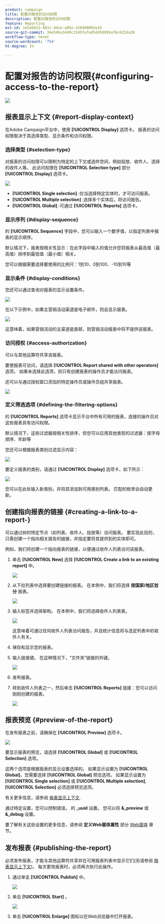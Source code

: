 ```yaml
---
product: campaign
title: 配置对报告的访问权限
description: 配置对报告的访问权限
feature: Reporting
exl-id: 1e5ab922-481c-4dce-a05e-a58408002e24
source-git-commit: 36e546a34d8c2345fefed5d459095a76c6224a38
workflow-type: tm+mt
source-wordcount: '754'
ht-degree: 1%

---
```


# 配置对报告的访问权限{#configuring-access-to-the-report}

![](../../assets/common.svg)

## 报表显示上下文 {#report-display-context}

在Adobe Campaign平台中，使用 **[!UICONTROL Display]** 选项卡。 报表的访问权限取决于其选择类型、显示条件和访问权限。

### 选择类型 {#selection-type}

对报表的访问权限可以限制为特定的上下文或选件空间，例如投放、收件人、选择的收件人等。 此访问权限在 **[!UICONTROL Selection type]** 部分 **[!UICONTROL Display]** 选项卡。

![](assets/s_ncs_advuser_report_visibility_4.png)

* **[!UICONTROL Single selection]** :仅当选择特定实体时，才可访问报表。
* **[!UICONTROL Multiple selection]** :选择多个实体后，将访问报告。
* **[!UICONTROL Global]** :可通过 **[!UICONTROL Reports]** 选项卡。

### 显示序列 {#display-sequence}

的 **[!UICONTROL Sequence]** 字段中，您可以输入一个数字值，以指定列表中报表的显示顺序。

默认情况下，报表按相关性显示：在此字段中输入的值允许您将报表从最高值（最高值）排序到最低值（最小值）相关。

您可以根据需要选择要使用的比例尺：1到10、0到100、-10到10等

### 显示条件 {#display-conditions}

您还可以通过查询对报表的显示设置条件。

![](assets/s_ncs_advuser_report_visibility_5.png)

在以下示例中，如果主营销活动渠道是电子邮件，则会显示报表。

![](assets/s_ncs_advuser_report_visibility_6.png)

这意味着，如果营销活动的主渠道是直邮，则营销活动报表中将不提供该报表。

### 访问授权 {#access-authorization}

可以与其他运算符共享该报表。

要使报表可访问，请选择 **[!UICONTROL Report shared with other operators]** 选项。 如果未选择此选项，则只有创建报表的操作员才能访问报表。

还可以与通过授权窗口添加的特定操作员或操作员组共享报表。

![](assets/s_ncs_advuser_report_visibility_8.png)

### 定义筛选选项 {#defining-the-filtering-options}

的 **[!UICONTROL Reports]** 选项卡显示平台中所有可用的报表，连接的操作员对这些报表具有访问权限。

默认情况下，这些过滤器按相关性排序，但您可以应用其他类型的过滤器：按字母顺序、年龄等

您还可以根据报表类别过滤显示内容：

![](assets/report_ovv_select_type.png)

要定义报表的类别，请通过 **[!UICONTROL Display]** 选项卡，如下所示：

![](assets/report_select_category.png)

您可以在此处输入新类别，并将其添加到可用类别列表。 匹配的枚举会自动更新。

## 创建指向报表的链接 {#creating-a-link-to-a-report-}

可以通过树的特定节点（如列表、收件人、投放等）访问报表。 要实现此目的，只需创建一个指向相关报告的链接，并指定要将其提供到的实体即可。

例如，我们将创建一个指向报表的链接，以便通过收件人列表访问该报表。

1. 单击 **[!UICONTROL New]** 选择 **[!UICONTROL Create a link to an existing report]** 中。

   ![](assets/s_ncs_advuser_report_wizard_link_01.png)

1. 从下拉列表中选择要创建链接的报表。 在本例中，我们将选择 **按国家/地区划分** 报表。

   ![](assets/s_ncs_advuser_report_wizard_link_02.png)

1. 输入标签并选择架构。 在本例中，我们将选择收件人列表表。

   ![](assets/s_ncs_advuser_report_wizard_link_03.png)

   这意味着可通过任何收件人列表访问报告，并且统计信息将与选定列表中的收件人有关。

1. 保存和显示您的报表。
1. 输入链接键。 在这种情况下，“文件夹”链接的外键。

   ![](assets/s_ncs_advuser_report_wizard_link_04.png)

1. 发布报表。
1. 转到收件人列表之一，然后单击 **[!UICONTROL Reports]** 链接：您可以访问刚刚创建的报表。

   ![](assets/s_ncs_advuser_report_wizard_link_05.png)

## 报表预览 {#preview-of-the-report}

在发布报表之前，请确保在 **[!UICONTROL Preview]** 选项卡。

![](assets/s_ncs_advuser_report_preview_01.png)

要显示报表的预览，请选择 **[!UICONTROL Global]** 或 **[!UICONTROL Selection]** 选项。

这两个选项是根据报表的显示设置选择的。 如果显示设置为 **[!UICONTROL Global]**，您需要选择 **[!UICONTROL Global]** 预览选项。 如果显示设置为 **[!UICONTROL Single selection]** 或 **[!UICONTROL Multiple selection]**, **[!UICONTROL Selection]** 必须选择预览选项。

有关更多信息，请参阅 [报表显示上下文](#report-display-context).

通过特定设置，您可以控制错误。 的 **_uuid** 设置。 您可以将 **&amp;_preview** 或 **&amp;_debug** 设置。

要了解有关这些设置的更多信息，请参阅 **定义Web窗体属性** 部分 [Web窗体](../../web/using/about-web-forms.md) 章节。

## 发布报表 {#publishing-the-report}

必须发布报表，才能与其他运算符共享并在可用报表列表中显示它们(另请参阅 [报表显示上下文](#report-display-context))。 每次更改报表时，必须再次执行此操作。

1. 通过单击 **[!UICONTROL Publish]** 中。

   ![](assets/s_ncs_advuser_report_publish_01.png)

1. 单击 **[!UICONTROL Start]** 。

   ![](assets/s_ncs_advuser_report_publish_02.png)

1. 单击 **[!UICONTROL Enlarge]** 图标以在Web浏览器中打开报表。
